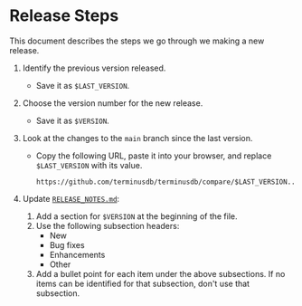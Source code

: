 # Release Steps

This document describes the steps we go through we making a new release.

1. Identify the previous version released.
   * Save it as `$LAST_VERSION`.

2. Choose the version number for the new release.
   * Save it as `$VERSION`.

3. Look at the changes to the `main` branch since the last version.
   * Copy the following URL, paste it into your browser, and replace
     `$LAST_VERSION` with its value.

     ```
     https://github.com/terminusdb/terminusdb/compare/$LAST_VERSION...main
     ```

4. Update [`RELEASE_NOTES.md`](./RELEASE_NOTES.md):
   1. Add a section for `$VERSION` at the beginning of the file.
   2. Use the following subsection headers:
      - New
      - Bug fixes
      - Enhancements
      - Other
   3. Add a bullet point for each item under the above subsections. If no items
      can be identified for that subsection, don't use that subsection.
